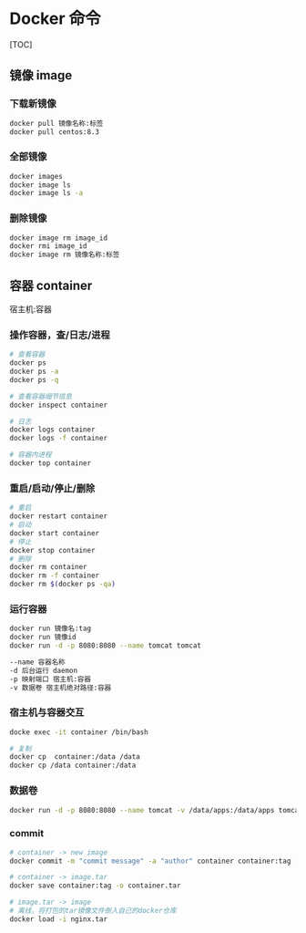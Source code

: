 # Docker 命令

[TOC]

## 镜像 image

### 下载新镜像

```bash
docker pull 镜像名称:标签
docker pull centos:8.3
```

### 全部镜像

```bash
docker images
docker image ls
docker image ls -a
```

### 删除镜像

```bash
docker image rm image_id
docker rmi image_id
docker image rm 镜像名称:标签
```

## 容器 container

宿主机:容器

### 操作容器，查/日志/进程

```bash
# 查看容器
docker ps
docker ps -a
docker ps -q

# 查看容器细节信息
docker inspect container

# 日志
docker logs container
docker logs -f container

# 容器内进程
docker top container
```

### 重启/启动/停止/删除

```bash
# 重启
docker restart container
# 启动
docker start container
# 停止
docker stop container
# 删除
docker rm container
docker rm -f container
docker rm $(docker ps -qa)
```

### 运行容器

```bash
docker run 镜像名:tag
docker run 镜像id
docker run -d -p 8080:8080 --name tomcat tomcat

--name 容器名称
-d 后台运行 daemon
-p 映射端口 宿主机:容器
-v 数据卷 宿主机绝对路径:容器
```

### 宿主机与容器交互

```bash
docke exec -it container /bin/bash

# 复制
docker cp  container:/data /data
docker cp /data container:/data
```

### 数据卷

```bash
docker run -d -p 8080:8080 --name tomcat -v /data/apps:/data/apps tomcat
```

### commit

```bash
# container -> new image
docker commit -m "commit message" -a "author" container container:tag

# container -> image.tar
docker save container:tag -o container.tar

# image.tar -> image
# 离线，将打包的tar镜像文件倒入自己的docker仓库
docker load -i nginx.tar
```
